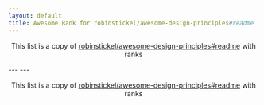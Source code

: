 ```yaml
---
layout: default
title: Awesome Rank for robinstickel/awesome-design-principles#readme
---
```


<p align="center">
	This list is a copy of <a href="https://github.com/robinstickel/awesome-design-principles#readme">robinstickel/awesome-design-principles#readme</a> with ranks
</p>
---
---
<p align="center">
	This list is a copy of <a href="https://github.com/robinstickel/awesome-design-principles#readme">robinstickel/awesome-design-principles#readme</a> with ranks
</p>
